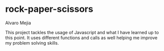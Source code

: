 # rock-paper-scissors
Alvaro Mejia

This project tackles the usage of Javascript
and what I have learned up to this point.
It uses different functions and calls as well
helping me improve my problem solving skills.
